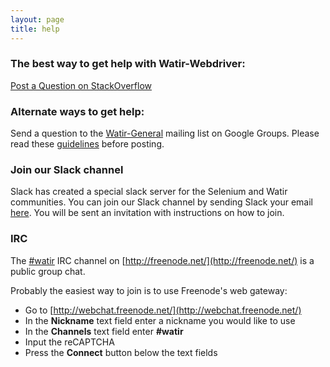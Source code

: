 ```yaml
---
layout: page
title: help
---
```


### The best way to get help with Watir-Webdriver:
[Post a Question on StackOverflow](http://stackoverflow.com/questions/tagged/watir-webdriver)

### Alternate ways to get help:
Send a question to the [Watir-General](https://groups.google.com/forum/#!forum/watir-general) mailing list on Google Groups. Please read these [guidelines](https://github.com/watir/watir/wiki/Guidelines-for-Posting-to-Watir-General-Google-Group) before posting.

### Join our Slack channel
Slack has created a special slack server for the Selenium and Watir communities. You can join our Slack channel by sending Slack your email [here](http://seleniumhq.herokuapp.com). You will be sent an invitation with instructions on how to join.

### IRC
The [#watir](irc://chat.freenode.net/watir) IRC channel on [http://freenode.net/](http://freenode.net/) is a public group chat.

Probably the easiest way to join is to use Freenode's web gateway:

* Go to [http://webchat.freenode.net/](http://webchat.freenode.net/)
* In the **Nickname** text field enter a nickname you would like to use
* In the **Channels** text field enter **#watir**
* Input the reCAPTCHA
* Press the **Connect** button below the text fields


